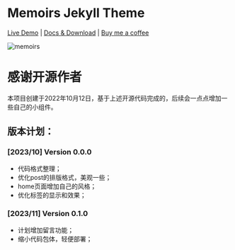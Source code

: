 # Memoirs Jekyll Theme

[Live Demo](https://wowthemesnet.github.io/jekyll-theme-memoirs/) | [Docs & Download](https://bootstrapstarter.com/jekyll-theme-memoirs/) |  [Buy me a coffee](https://www.wowthemes.net/donate/)

![memoirs](https://bootstrapstarter.com/assets/img/themes/memoirs-jekyll.jpg)

# 感谢开源作者

本项目创建于2022年10月12日，基于上述开源代码完成的，后续会一点点增加一些自己的小组件。

## 版本计划：
### [2023/10] Version 0.0.0
- 代码格式整理；
- 优化post的排版格式，美观一些；
- home页面增加自己的风格；
- 优化标签的显示和效果；

### [2023/11] Version 0.1.0
- 计划增加留言功能；
- 缩小代码包体，轻便部署；
